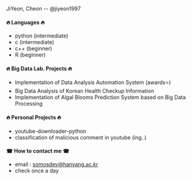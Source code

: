 JiYeon, Cheon -- @jiyeon1997  

#### 🔥 Languages 🔥
* python (intermediate)
* c (intermediate)
* c++ (beginner)
* R (beginner)

#### 🔥 Big Data Lab. Projects 🔥
* Implementation of Data Analysis Automation System (awards⭐)
* Big Data Analysis of Korean Health Checkup Information
* Implementation of Algal Blooms Prediction System based on Big Data Processing

#### 🔥 Personal Projects 🔥
* youtube-downloader-python 
* classification of malicious comment in youtube (ing..)

#### ☎ How to contact me ☎
* email : somosdev@hanyang.ac.kr
* check once a day

